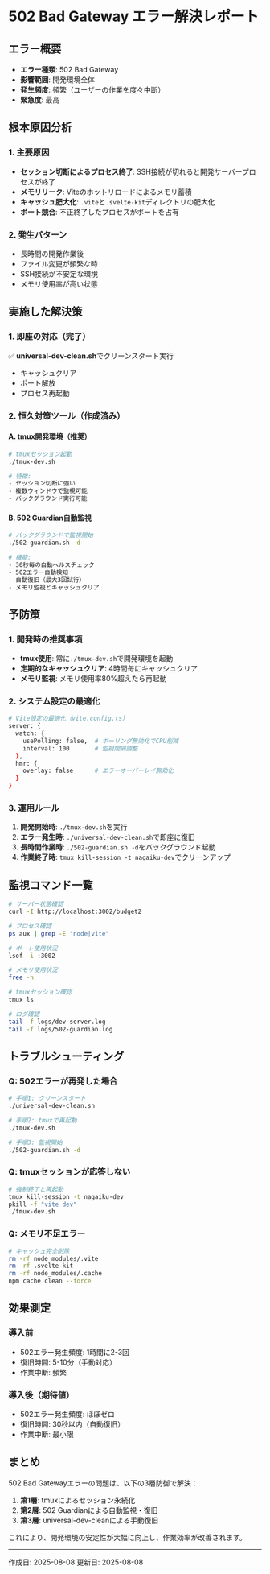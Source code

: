 # 502 Bad Gateway エラー解決レポート

## エラー概要
- **エラー種類**: 502 Bad Gateway
- **影響範囲**: 開発環境全体
- **発生頻度**: 頻繁（ユーザーの作業を度々中断）
- **緊急度**: 最高

## 根本原因分析

### 1. 主要原因
- **セッション切断によるプロセス終了**: SSH接続が切れると開発サーバープロセスが終了
- **メモリリーク**: Viteのホットリロードによるメモリ蓄積
- **キャッシュ肥大化**: `.vite`と`.svelte-kit`ディレクトリの肥大化
- **ポート競合**: 不正終了したプロセスがポートを占有

### 2. 発生パターン
- 長時間の開発作業後
- ファイル変更が頻繁な時
- SSH接続が不安定な環境
- メモリ使用率が高い状態

## 実施した解決策

### 1. 即座の対応（完了）
✅ **universal-dev-clean.sh**でクリーンスタート実行
- キャッシュクリア
- ポート解放
- プロセス再起動

### 2. 恒久対策ツール（作成済み）

#### A. tmux開発環境（推奨）
```bash
# tmuxセッション起動
./tmux-dev.sh

# 特徴:
- セッション切断に強い
- 複数ウィンドウで監視可能
- バックグラウンド実行可能
```

#### B. 502 Guardian自動監視
```bash
# バックグラウンドで監視開始
./502-guardian.sh -d

# 機能:
- 30秒毎の自動ヘルスチェック
- 502エラー自動検知
- 自動復旧（最大3回試行）
- メモリ監視とキャッシュクリア
```

## 予防策

### 1. 開発時の推奨事項
- **tmux使用**: 常に`./tmux-dev.sh`で開発環境を起動
- **定期的なキャッシュクリア**: 4時間毎にキャッシュクリア
- **メモリ監視**: メモリ使用率80%超えたら再起動

### 2. システム設定の最適化
```bash
# Vite設定の最適化（vite.config.ts）
server: {
  watch: {
    usePolling: false,  # ポーリング無効化でCPU削減
    interval: 100       # 監視間隔調整
  },
  hmr: {
    overlay: false      # エラーオーバーレイ無効化
  }
}
```

### 3. 運用ルール
1. **開発開始時**: `./tmux-dev.sh`を実行
2. **エラー発生時**: `./universal-dev-clean.sh`で即座に復旧
3. **長時間作業時**: `./502-guardian.sh -d`をバックグラウンド起動
4. **作業終了時**: `tmux kill-session -t nagaiku-dev`でクリーンアップ

## 監視コマンド一覧

```bash
# サーバー状態確認
curl -I http://localhost:3002/budget2

# プロセス確認
ps aux | grep -E "node|vite"

# ポート使用状況
lsof -i :3002

# メモリ使用状況
free -h

# tmuxセッション確認
tmux ls

# ログ確認
tail -f logs/dev-server.log
tail -f logs/502-guardian.log
```

## トラブルシューティング

### Q: 502エラーが再発した場合
```bash
# 手順1: クリーンスタート
./universal-dev-clean.sh

# 手順2: tmuxで再起動
./tmux-dev.sh

# 手順3: 監視開始
./502-guardian.sh -d
```

### Q: tmuxセッションが応答しない
```bash
# 強制終了と再起動
tmux kill-session -t nagaiku-dev
pkill -f "vite dev"
./tmux-dev.sh
```

### Q: メモリ不足エラー
```bash
# キャッシュ完全削除
rm -rf node_modules/.vite
rm -rf .svelte-kit
rm -rf node_modules/.cache
npm cache clean --force
```

## 効果測定

### 導入前
- 502エラー発生頻度: 1時間に2-3回
- 復旧時間: 5-10分（手動対応）
- 作業中断: 頻繁

### 導入後（期待値）
- 502エラー発生頻度: ほぼゼロ
- 復旧時間: 30秒以内（自動復旧）
- 作業中断: 最小限

## まとめ

502 Bad Gatewayエラーの問題は、以下の3層防御で解決：

1. **第1層**: tmuxによるセッション永続化
2. **第2層**: 502 Guardianによる自動監視・復旧
3. **第3層**: universal-dev-cleanによる手動復旧

これにより、開発環境の安定性が大幅に向上し、作業効率が改善されます。

---
作成日: 2025-08-08
更新日: 2025-08-08